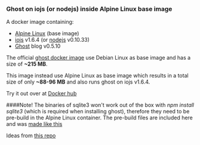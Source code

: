 ### Ghost on iojs (or nodejs) inside Alpine Linux base image 

A docker image containing:

* [Alpine Linux](http://alpinelinux.org/) (base image)
* [iojs](https://iojs.org/) v1.6.4 (or [nodejs](https://nodejs.org/) v0.10.33)
* [Ghost](https://ghost.org/download/) blog v0.5.10

The official [ghost docker image](https://registry.hub.docker.com/u/library/ghost/) use Debian Linux as base image and has a size of **~215 MB**.

This image instead use Alpine Linux as base image which results in a total size of only **~88-96 MB** and also runs ghost on iojs v1.6.4.

Try it out over at [Docker hub](https://registry.hub.docker.com/u/fractalf/ghost/)

####Note!
The binaries of sqlite3 won't work out of the box with *npm install sqlite3* (which is required when installing ghost),  therefore they need to be pre-build in the Alpine Linux container. The pre-build files are included here and was [made like this](https://github.com/fractalf/docker/tree/master/sqlite3)

Ideas from [this repo](https://github.com/dockerfile/ghost)
